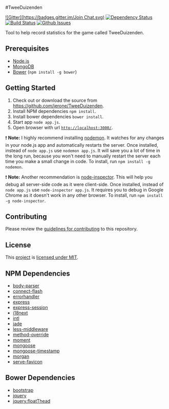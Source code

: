 #TweeDuizenden

[![Gitter](https://badges.gitter.im/Join Chat.svg)](https://gitter.im/jerone/TweeDuizenden)
[![Dependency Status](http://img.shields.io/david/jerone/TweeDuizenden.svg)](https://david-dm.org/jerone/TweeDuizenden)
[![Build Status](http://img.shields.io/travis/jerone/TweeDuizenden.svg)](https://travis-ci.org/jerone/TweeDuizenden)
[![Github Issues](http://img.shields.io/github/issues/jerone/TweeDuizenden.svg)](https://github.com/jerone/TweeDuizenden/issues)

Tool to help record statistics for the game called TweeDuizenden.


## Prerequisites

- [Node.js](http://nodejs.org)
- [MongoDB](http://www.mongodb.org)
- [Bower](http://bower.io) (`npm install -g bower`)


## Getting Started

1. Check out or download the source from https://github.com/jerone/TweeDuizenden.
2. Install NPM dependencies `npm install`.
3. Install bower dependencies `bower install`.
4. Start app `node app.js`.
5. Open browser with url [`http://localhost:3000/`](http://localhost:3000/).

:exclamation: **Note:** I highly recommend installing [nodemon](https://github.com/remy/nodemon).
It watches for any changes in your node.js app and automatically restarts the server.
Once installed, instead of `node app.js` use `nodemon app.js`.
It will save you a lot of time in the long run, because you won't need to manually restart the server each time you make a small change in code.
To install, run `npm install -g nodemon`.

:exclamation: **Note:** Another recommendation is [node-inspector](https://www.npmjs.org/package/node-inspector).
This will help you debug all server-side code as it were client-side.
Once installed, instead of `node app.js` use `node-inspector app.js`.
It requires you to debug in Google Chrome as it doesn't work in any other browser.
To install, run `npm install -g node-inspector`.


## Contributing

Please review the [guidelines for contributing](https://github.com/jerone/TweeDuizenden/blob/master/CONTRIBUTING.md) to this repository.


## License

This [project](https://github.com/jerone/TweeDuizenden) is [licensed under MIT](https://github.com/jerone/TweeDuizenden/blob/master/LICENSE).


## NPM Dependencies

* [body-parser](https://www.npmjs.org/package/body-parser)
* [connect-flash](https://www.npmjs.org/package/connect-flash)
* [errorhandler](https://www.npmjs.org/package/errorhandler)
* [express](https://www.npmjs.org/package/express)
* [express-session](https://www.npmjs.org/package/express-session)
* [i18next](https://www.npmjs.org/package/i18next)
* [intl](https://www.npmjs.org/package/intl)
* [jade](https://www.npmjs.org/package/jade)
* [less-middleware](https://www.npmjs.org/package/less-middleware)
* [method-override](https://www.npmjs.org/package/method-override)
* [moment](https://www.npmjs.org/package/moment)
* [mongoose](https://www.npmjs.org/package/mongoose)
* [mongoose-timestamp](https://www.npmjs.org/package/mongoose-timestamp)
* [morgan](https://www.npmjs.org/package/morgan)
* [serve-favicon](https://www.npmjs.org/package/serve-favicon)


## Bower Dependencies

* [bootstrap](http://getbootstrap.com)
* [jquery](http://jquery.com)
* [jquery.floatThead](http://mkoryak.github.io/floatThead/)
